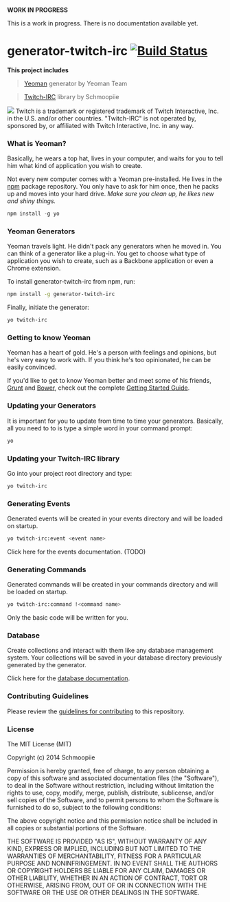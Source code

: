 **WORK IN PROGRESS**

This is a work in progress. There is no documentation available yet.

# generator-twitch-irc [![Build Status](https://secure.travis-ci.org/Schmoopiie/generator-twitch-irc.png?branch=master)](https://travis-ci.org/Schmoopiie/generator-twitch-irc)
**This project includes**
> [Yeoman](http://yeoman.io) generator by Yeoman Team

> [Twitch-IRC](https://github.com/Schmoopiie/Twitch-IRC) library by Schmoopiie

![](http://i.imgur.com/7PMEvN5.png)
Twitch is a trademark or registered trademark of Twitch Interactive, Inc. in the U.S. and/or other countries. "Twitch-IRC" is not operated by, sponsored by, or affiliated with Twitch Interactive, Inc. in any way.

### What is Yeoman?

Basically, he wears a top hat, lives in your computer, and waits for you to tell him what kind of application you wish to create.

Not every new computer comes with a Yeoman pre-installed. He lives in the [npm](https://npmjs.org) package repository. You only have to ask for him once, then he packs up and moves into your hard drive. *Make sure you clean up, he likes new and shiny things.*

```javascript
npm install -g yo
```

### Yeoman Generators

Yeoman travels light. He didn't pack any generators when he moved in. You can think of a generator like a plug-in. You get to choose what type of application you wish to create, such as a Backbone application or even a Chrome extension.

To install generator-twitch-irc from npm, run:

```bash
npm install -g generator-twitch-irc
```

Finally, initiate the generator:

```bash
yo twitch-irc
```

### Getting to know Yeoman

Yeoman has a heart of gold. He's a person with feelings and opinions, but he's very easy to work with. If you think he's too opinionated, he can be easily convinced.

If you'd like to get to know Yeoman better and meet some of his friends, [Grunt](http://gruntjs.com) and [Bower](http://bower.io), check out the complete [Getting Started Guide](https://github.com/yeoman/yeoman/wiki/Getting-Started).

### Updating your Generators

It is important for you to update from time to time your generators. Basically, all you need to to is type a simple word in your command prompt:

```bash
yo
```

### Updating your Twitch-IRC library

Go into your project root directory and type:

```bash
yo twitch-irc
```

### Generating Events

Generated events will be created in your events directory and will be loaded on startup.

```bash
yo twitch-irc:event <event name>
```

Click here for the events documentation. (TODO)

### Generating Commands

Generated commands will be created in your commands directory and will be loaded on startup.

```bash
yo twitch-irc:command !<command name>
```

Only the basic code will be written for you.

### Database

Create collections and interact with them like any database management system. Your collections will be saved in your database directory previously generated by the generator.

Click here for the [database documentation](https://github.com/Schmoopiie/generator-twitch-irc/blob/master/DATABASE.md).

### Contributing Guidelines

Please review the [guidelines for contributing](https://github.com/Schmoopiie/generator-twitch-irc/blob/master/CONTRIBUTING.md) to this repository.

### License

The MIT License (MIT)

Copyright (c) 2014 Schmoopiie

Permission is hereby granted, free of charge, to any person obtaining a copy
of this software and associated documentation files (the "Software"), to deal
in the Software without restriction, including without limitation the rights
to use, copy, modify, merge, publish, distribute, sublicense, and/or sell
copies of the Software, and to permit persons to whom the Software is
furnished to do so, subject to the following conditions:

The above copyright notice and this permission notice shall be included in
all copies or substantial portions of the Software.

THE SOFTWARE IS PROVIDED "AS IS", WITHOUT WARRANTY OF ANY KIND, EXPRESS OR
IMPLIED, INCLUDING BUT NOT LIMITED TO THE WARRANTIES OF MERCHANTABILITY,
FITNESS FOR A PARTICULAR PURPOSE AND NONINFRINGEMENT. IN NO EVENT SHALL THE
AUTHORS OR COPYRIGHT HOLDERS BE LIABLE FOR ANY CLAIM, DAMAGES OR OTHER
LIABILITY, WHETHER IN AN ACTION OF CONTRACT, TORT OR OTHERWISE, ARISING FROM,
OUT OF OR IN CONNECTION WITH THE SOFTWARE OR THE USE OR OTHER DEALINGS IN
THE SOFTWARE.
